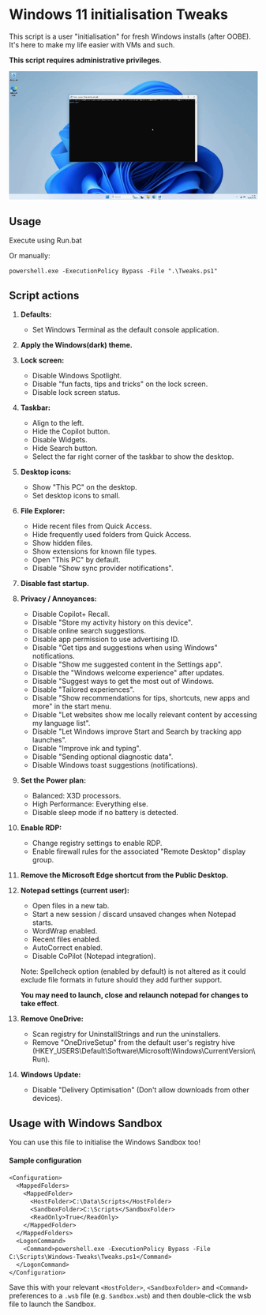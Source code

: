 # Windows 11 initialisation Tweaks
This script is a user "initialisation" for fresh Windows installs (after OOBE). It's here to make my life easier with VMs and such.

**This script requires administrative privileges**.

![Demonstration of script running.](assets/img/demo.gif)

## Usage
Execute using Run.bat

Or manually:
```
powershell.exe -ExecutionPolicy Bypass -File ".\Tweaks.ps1"
```

## Script actions

1. **Defaults:**
    * Set Windows Terminal as the default console application.

1. **Apply the Windows(dark) theme.**

1. **Lock screen:**
    * Disable Windows Spotlight.
    * Disable "fun facts, tips and tricks" on the lock screen.
    * Disable lock screen status.

1. **Taskbar:**
    * Align to the left.
    * Hide the Copilot button.
    * Disable Widgets.
    * Hide Search button.
    * Select the far right corner of the taskbar to show the desktop.

1. **Desktop icons:**
    * Show "This PC" on the desktop.
    * Set desktop icons to small.

1. **File Explorer:**
    * Hide recent files from Quick Access.
    * Hide frequently used folders from Quick Access.
    * Show hidden files.
    * Show extensions for known file types.
    * Open "This PC" by default.
    * Disable "Show sync provider notifications".

1. **Disable fast startup.**

1. **Privacy / Annoyances:**
    * Disable Copilot+ Recall.
    * Disable "Store my activity history on this device".
    * Disable online search suggestions.
    * Disable app permission to use advertising ID.
    * Disable "Get tips and suggestions when using Windows" notifications.
    * Disable "Show me suggested content in the Settings app".
    * Disable the "Windows welcome experience" after updates.
    * Disable "Suggest ways to get the most out of Windows.
    * Disable "Tailored experiences".
    * Disable "Show recommendations for tips, shortcuts, new apps and more" in the start menu.
    * Disable "Let websites show me locally relevant content by accessing my language list".
    * Disable "Let Windows improve Start and Search by tracking app launches".
    * Disable "Improve ink and typing".
    * Disable "Sending optional diagnostic data".
    * Disable Windows toast suggestions (notifications).

1. **Set the Power plan:**
    * Balanced: X3D processors.
    * High Performance: Everything else.
    * Disable sleep mode if no battery is detected.

1. **Enable RDP:**
    * Change registry settings to enable RDP.
    * Enable firewall rules for the associated "Remote Desktop" display group.

1. **Remove the Microsoft Edge shortcut from the Public Desktop.**

1. **Notepad settings (current user):**
    * Open files in a new tab.
    * Start a new session / discard unsaved changes when Notepad starts.
    * WordWrap enabled.
    * Recent files enabled.
    * AutoCorrect enabled.
    * Disable CoPilot (Notepad integration).

    Note: Spellcheck option (enabled by default) is not altered as it could exclude file formats in future should they add further support.

    **You may need to launch, close and relaunch notepad for changes to take effect**.

1. **Remove OneDrive:**
    * Scan registry for UninstallStrings and run the uninstallers.
    * Remove "OneDriveSetup" from the default user's registry hive (HKEY_USERS\Default\Software\Microsoft\Windows\CurrentVersion\Run).

1. **Windows Update:**
    * Disable "Delivery Optimisation" (Don't allow downloads from other devices).

## Usage with Windows Sandbox
You can use this file to initialise the Windows Sandbox too!

#### Sample  configuration

```wsb
<Configuration>
  <MappedFolders>
    <MappedFolder>
      <HostFolder>C:\Data\Scripts</HostFolder>
      <SandboxFolder>C:\Scripts</SandboxFolder>
      <ReadOnly>True</ReadOnly>
    </MappedFolder>
  </MappedFolders>
  <LogonCommand>
    <Command>powershell.exe -ExecutionPolicy Bypass -File C:\Scripts\Windows-Tweaks\Tweaks.ps1</Command>
  </LogonCommand>
</Configuration>
```
Save this with your relevant `<HostFolder>`, `<SandboxFolder>` and `<Command>` preferences to a `.wsb` file (e.g. `Sandbox.wsb`) and then double-click the wsb file to launch the Sandbox.
